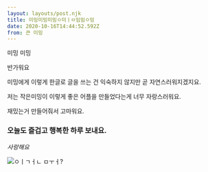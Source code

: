 ```yaml
---
layout: layouts/post.njk
title: 미밍미밍미밍ㅇ미ㅣㅁ임밈ㅇ밍
date: 2020-10-16T14:44:52.592Z
from: 큰 미밍
---
```

미밍 미밍

반가워요

미밍에게 이렇게 한글로 글을 쓰는 건 익숙하지 않지만 곧 자연스러워지겠지요.

저는 작은미밍이 이렇게 좋은 어플을 만들었다는게 너무 자랑스러워요.

재밌는거 만들어줘서 고마워요.

### 오늘도 즐겁고 행복한 하루 보내요.

*사랑해요*

![ㅇㅣㄱㅓㄴ ㅁㅜㅓ?](/images/uploads/img_20200722_103620.jpg "ㅇㅣㅇㅗ")